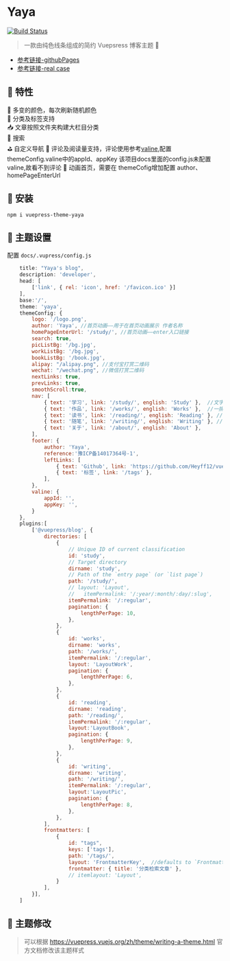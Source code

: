 # Yaya

[![Build Status](https://travis-ci.org/Heyff12/vuepress-theme-yaya.svg?branch=master)](https://travis-ci.org/Heyff12/vuepress-theme-yaya) 

> 一款由纯色线条组成的简约 Vuepsress 博客主题  🎊    
* [参考链接-githubPages](https://heyff12.github.io/vuepress-theme-yaya/)  
* [参考链接-real case](http://vuepressyaya.yaya12.com/)  


## 🏁 特性
🌈 多变的颜色，每次刷新随机颜色  
🚩 分类及标签支持  
📥 文章按照文件夹构建大栏目分类  
👾 搜索  
⛳️ 自定义导航 
🚧 评论及阅读量支持，评论使用参考[valine](https://valine.js.org/),配置themeConfig.valine中的appId、appKey
   该项目docs里面的config.js未配置valine,故看不到评论
🌈 动画首页，需要在 themeCofig增加配置  author、homePageEnterUrl


## 🚧 安装

```
npm i vuepress-theme-yaya
```

## 🔧 主题设置

配置 `docs/.vupress/config.js`

```js
    title: "Yaya's blog",
    description: 'developer',
    head: [
        ['link', { rel: 'icon', href: '/favicon.ico' }]
    ],
    base:'/',
    theme: 'yaya',
    themeConfig: {
        logo: '/logo.png',
        author: 'Yaya', //首页动画——用于在首页动画展示 作者名称
        homePageEnterUrl: '/study/', //首页动画——enter入口链接
        search: true,
        picListBg: '/bg.jpg',
        workListBg: '/bg.jpg',
        bookListBg: '/book.jpg',
        alipay: "/alipay.png", //支付宝打赏二维码
        wechat: "/wechat.png", //微信打赏二维码
        nextLinks: true,
        prevLinks: true,
        smoothScroll:true,
        nav: [
            { text: '学习', link: '/study/', english: 'Study' },  //文字列表
            { text: '作品', link: '/works/', english: 'Works' },  //一排两图列表
            { text: '读书', link: '/reading/', english: 'Reading' }, //一排三图列表
            { text: '随笔', link: '/writing/', english: 'Writing' }, //右侧有小图片列表
            { text: '关于', link: '/about/', english: 'About' },
        ],
        footer: {
            author: 'Yaya',
            reference:'豫ICP备14017364号-1',
            leftLinks: [
                { text: 'Github', link: 'https://github.com/Heyff12/vuepress-blog-yaya' },
                { text: '标签', link: '/tags' },
            ],
        },
        valine: {
            appId: '',
            appKey: '',
        }
    },
    plugins:[
        ['@vuepress/blog', {
            directories: [
                {
                    // Unique ID of current classification
                    id: 'study',
                    // Target directory
                    dirname: 'study',
                    // Path of the `entry page` (or `list page`)
                    path: '/study/',
                    // layout: 'Layout',
                    //   itemPermalink: '/:year/:month/:day/:slug',
                    itemPermalink: '/:regular',
                    pagination: {
                        lengthPerPage: 10,
                    },
                },
                {
                    id: 'works',
                    dirname: 'works',
                    path: '/works/',
                    itemPermalink: '/:regular',
                    layout: 'LayoutWork',
                    pagination: {
                        lengthPerPage: 6,
                    },
                },
                {
                    id: 'reading',
                    dirname: 'reading',
                    path: '/reading/',
                    itemPermalink: '/:regular',
                    layout:'LayoutBook',
                    pagination: {
                        lengthPerPage: 9,
                    },
                },
                {
                    id: 'writing',
                    dirname: 'writing',
                    path: '/writing/',
                    itemPermalink: '/:regular',
                    layout:'LayoutPic',
                    pagination: {
                        lengthPerPage: 8,
                    },
                },
            ],
            frontmatters: [
                {
                    id: "tags",
                    keys: ['tags'],
                    path: '/tags/',
                    layout: 'FrontmatterKey',  //defaults to `FrontmatterKey.vue`
                    frontmatter: { title: '分类检索文章' },
                    // itemlayout: 'Layout',
                }
            ],
        }],
    ]
```

## 🔧 主题修改  

> 可以根据 https://vuepress.vuejs.org/zh/theme/writing-a-theme.html 官方文档修改该主题样式   



